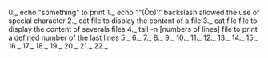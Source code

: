 0._ echo "something" to print 
1._ echo "\"(Ôo)'" backslash allowed the use of special character
2._ cat file to display the content of a file
3._ cat file file to display the content of severals files
4._ tail -n [numbers of lines] file to print a defined number of the last lines
5._
6._
7._
8._
9._
10._
11._
12._
13._
14._
15._
16._
17._
18._
19._
20._
21._
22._
